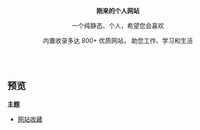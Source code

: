 
<p align="center">  
  <br />
  <b>刚来的个人网站</b>
  <p align="center">一个纯静态、个人，希望您会喜欢</p>
  <p align="center">内置收录多达 800+ 优质网站， 助您工作、学习和生活</p>  
</p>

<br />
<br />


## 预览
**主题**

- [网站收藏](https://song-gld/github.io/nav)




